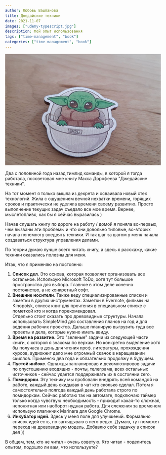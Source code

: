 ```yaml
---
author: Любовь Вашпанова
title: Джедайские техники
date: 2021-11-07
images: ["udemy-typescript.jpg"]
description: Мой опыт использования
tags: ["time-management", "book"]
categories: ["time-management", "book"]
---
```

![Master Yoda](yoda.png "Master Yoda")

Два с половиной года назад тимлид команды, в которой я тогда работала, посоветовал мне книгу Макса Дорофеева "Джедайские техники".

На тот момент я только вышла из декрета и осваивала новый стек технологий. Жила с ощущением вечной нехватки времени, горящих сроков и практически не уделяла времени своему развитию. Просто выполнение текущих задач съедало все мое время. Вернее, мыслетопливо, как бы я сейчас выразилась )

Начав слушать книгу по дороге на работу / домой я поняла во-первых, чем вызваны эти проблемы и что они довольно типовые, во-вторых начала понемногу внедрять техники. И так шаг за шагом у меня начала создаваться структура управления делами.

По теории думаю лучше всего читать книгу, а здесь я расскажу, какие техники оказались полезны для меня.

Итак, что я применяю на постоянно:
1. **Список дел**. Это основа, которая позволяет организовать все остальное. Использую Microsoft ToDo, хотя тут большое пространство для выбора. Главное в этом деле конечно постоянство, а не конкретный софт.
2. **Внешние носители**. Также веду специализированные списки и заметки в других инструментах. Заметки в Evernote, фильмы на Kinopoisk, список книг для прочтения в специальном списке с пометкой кто и когда порекомендовал.  
Отдельно стоит сказать про древовидные структуры. Начала использовать SimpleMind для составления планов на год и для ведения рабочих проектов. Дальше планирую выгрузить туда все проекты и дела, которые нужно иметь ввиду.
3. **Время на развитие**. Это "зеленые" задачи из следующей части книги, с которой я знакома по верхам. Но конкретно выделение хотя бы получаса в день для чтения проф. литературы, прохождения курсов, аудиокниг дало мне огромный скачок в наращивании скиллов. Применяю два года и обязательно продолжу в будущем.  
4. **Пустой инбокс**. Однажды запланировав и декомпозировов задачи по опустошению входящих - почты, телеграма, всех остальных источников - сейчас удается поддерживать их в состоянии zero. 
5. **Помидорки**. Эту технику мы пробовали внедрять всей командой на работе, каждый день скидывая в чат кто сколько сделал. Потом я самостоятельно полгода каждый день работала строго по помидоркам. Сейчас работаю так на автомате, подключаю таймер только когда чувствую необходимость - приходит какая-то сложная, непонятная или наоборот нудная работа. Для слежения за временем использую плагинчик Marinara для Google Chrome.
6. **Инкубатор идей**. Здесь у меня поле для улучшений. Формально список идей есть, но заглядываю в него редко. Думаю, тут поможет переход на древовидную модель. Добавлю себе задачку в список дел ))

В общем, тем, кто не читал - очень советую. Кто читал - поделитесь опытом, подошло ли вам, что используете?